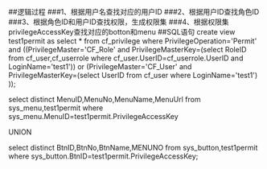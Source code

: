 ##逻辑过程
###1、根据用户名查找对应的用户ID
###2、根据用户ID查找角色ID
###3、根据角色ID和用户ID查找权限，生成权限集
###4、根据权限集privilegeAccessKey查找对应的botton和menu
##SQL语句
create view test1permit as select * from cf_privilege 
where PrivilegeOperation='Permit' and ((PrivilegeMaster='CF_Role' and PrivilegeMasterKey=(select RoleID from cf_user,cf_userrole where cf_user.UserID=cf_userrole.UserID and LoginName='test1'))
or (PrivilegeMaster='CF_User' and PrivilegeMasterKey=(select UserID from cf_user where LoginName='test1') ));

select distinct MenuID,MenuNo,MenuName,MenuUrl from sys_menu,test1permit where
sys_menu.MenuID=test1permit.PrivilegeAccessKey

UNION

select distinct BtnID,BtnNo,BtnName,MENUNO from sys_button,test1permit where
sys_button.BtnID=test1permit.PrivilegeAccessKey;
